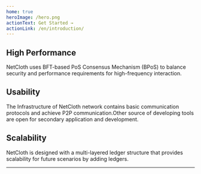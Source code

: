 ```yaml
---
home: true
heroImage: /hero.png
actionText: Get Started →
actionLink: /en/introduction/
---
```


<div class="features">
  <div class="feature">
    <h2>High Performance</h2>
    <p>NetCloth uses BFT-based PoS Consensus Mechanism (BPoS) to balance security and performance requirements for high-frequency interaction.</strong></p>
  </div>
  <div class="feature">
    <h2>Usability</h2>
    <p>The Infrastructure of NetCloth network contains basic communication protocols and achieve P2P communication.Other source of developing tools are open for secondary application and development.</strong></p>
  </div>
  <div class="feature">
    <h2>Scalability</h2>
    <p>NetCloth is designed with a multi-layered ledger structure that provides scalability for future scenarios by adding ledgers.</p>
  </div>
</div>

---